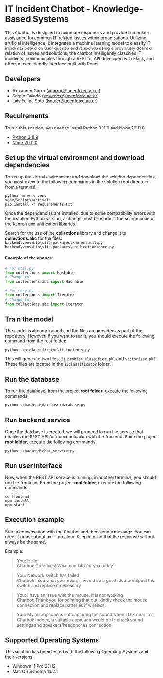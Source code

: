 # IT Incident Chatbot - Knowledge-Based Systems
This Chatbot is designed to automate responses and provide immediate assistance for common IT-related issues within organizations. Utilizing artificial intelligence, it integrates a machine learning model to classify IT incidents based on user queries and responds using a previously defined relation of issues and solutions, the chatbot intelligently classifies IT incidents, communicates through a RESTful API developed with Flask, and offers a user-friendly interface built with React.

## Developers

* Alexander Garro (agarrod@ucenfotec.ac.cr)
* Sergio Oviedo (soviedos@ucenfotec.ac.cr)
* Luis Felipe Soto (lsotocr@ucenfotec.ac.cr)

## Requirements
To run this solution, you need to install Python 3.11.9 and Node 20.11.0.
* [Python 3.11.9](https://www.python.org/downloads/release/python-3119/)
* [Node 20.11.0](https://nodejs.org/en/blog/release/v20.11.0)

## Set up the virtual environment and download dependencies
To set up the virtual environment and download the solution dependencies, you must execute the following commands in the solution root directory from a terminal.
```
python -m venv venv
venv/Scripts/activate
pip install -r requirements.txt
```    
Once the dependencies are installed, due to some compatibility errors with the installed Python version, a change must be made in the source code of the Kanren and unification libraries.

Search for the use of the **collections** library and change it to **collections.abc** for the files:   
```backend\venv\Lib\site-packages\kanren\util.py```  
```backend\venv\Lib\site-packages\unification\core.py```

#### Example of the change:
``` py
# For util.py:   
from collections import Hashable  
# Change to:    
from collections.abc import Hashable

# For core.py:   
from collections import Iterator   
# Change to:      
from collections.abc import Iterator
```

## Train the model
The model is already trained and the files are provided as part of the repository. However, if you want to run it, you should execute the following command from the root folder:   
```
python .\aiclassificator\it_incients.py
```   

This will generate two files, `it_problem_classifier.pkl` and `vectorizer.pkl`. These files are located in the `aiclassificator` folder.

## Run the database
To run the database, from the project **root folder**, execute the following commands:
``` 
python .\backend\database\database.py
```

## Run backend service
Once the database is created, we will proceed to run the service that enables the REST API for communication with the frontend. From the project **root folder**, execute the following commands:
```
python .\backend\chat_service.py
```

## Run user interface
Now, when the REST API service is running, in another terminal, you should run the frontend. From the project **root folder**, execute the following commands:
```
cd frontend
npm install
npm start
```

## Execution example
Start a conversation with the Chatbot and then send a message. You can greet it or ask about an IT problem. Keep in mind that the response will not always be the same.

Example:   
> You: Hello   
> Chatbot: Greetings! What can I do for you today?  

> You: Network switch has failed   
> Chatbot: I see what you mean, it would be a good idea to inspect the switch and replace if necessary.

> You: I have an issue with the mouse, it is not working    
> Chatbot: Thank you for pointing that out, kindly check the mouse connection and replace batteries if wireless.    

> You: My microphone is not capturing the sound when I talk near to it  
> Chatbot: Indeed, a suitable approach would be to check sound settings and speakers/headphones connection. 

## Supported Operating Systems   
This solution has been tested with the following Operating Systems and their versions:  
- Windows 11 Pro 23H2
- Mac OS Sonoma 14.2.1
